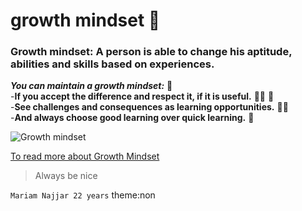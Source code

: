 
# growth mindset :brain:	

### Growth mindset: A person is able to change his aptitude, abilities and skills based on experiences.
***You can maintain a growth mindset:*** :muscle:	
-**If you accept the difference and respect it, if it is useful.** :red_haired_woman:	:man:	
-**See challenges and consequences as learning opportunities.** :climbing_woman:		
-**And always choose good learning over quick learning.** :monocle_face:	

![Growth mindset](https://www.nexus-education.com/wp-content/uploads/2019/06/continuum.png)

[To read more about Growth Mindset](https://www.mindsetworks.com/science/)


>Always be nice


`Mariam Najjar 22 years`
theme:non
